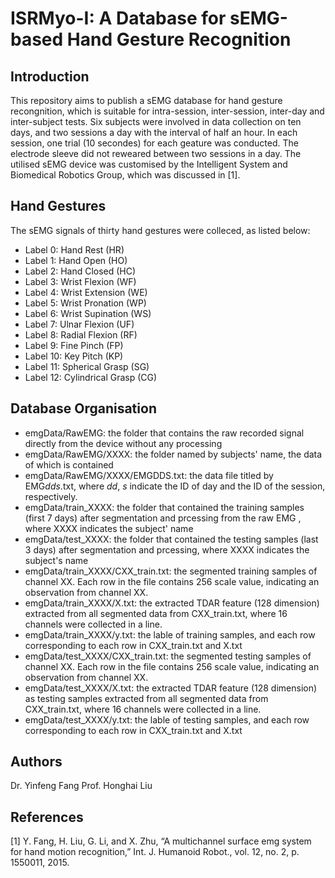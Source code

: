 # ISRMyo-I: A Database for sEMG-based Hand Gesture Recognition

## Introduction
This repository aims to publish a sEMG database for hand gesture recongnition, which is suitable for intra-session, inter-session, inter-day and inter-subject tests. Six subjects were involved in data collection on ten days, and two sessions a day with the interval of half an hour. In each session, one trial (10 secondes) for each geature was conducted. The electrode sleeve did not reweared between two sessions in a day. The utilised sEMG device was customised by the Intelligent System and Biomedical Robotics Group, which was discussed in [1]. 

## Hand Gestures
The sEMG signals of thirty hand gestures were colleced, as listed below:
* Label 0: Hand Rest (HR)
* Label 1: Hand Open (HO) 
* Label 2: Hand Closed (HC)
* Label 3: Wrist Flexion (WF) 
* Label 4: Wrist Extension (WE) 
* Label 5: Wrist Pronation (WP) 
* Label 6: Wrist Supination (WS)  
* Label 7: Ulnar Flexion (UF)  
* Label 8: Radial Flexion (RF) 
* Label 9: Fine Pinch (FP) 
* Label 10: Key Pitch (KP)  
* Label 11: Spherical Grasp (SG)  
* Label 12: Cylindrical Grasp (CG) 

## Database Organisation
* emgData/RawEMG: the folder that contains the raw recorded signal directly from the device without any processing
* emgData/RawEMG/XXXX: the folder named by subjects' name, the data of which is contained 
* emgData/RawEMG/XXXX/EMGDDS.txt: the data file titled by EMG*dds*.txt, where *dd*, *s* indicate the ID of day and the ID of the session, respectively.
* emgData/train_XXXX: the folder that contained the training samples (first 7 days) after segmentation and prcessing from the raw EMG , where XXXX indicates the subject' name
* emgData/test_XXXX: the folder that contained the testing samples (last 3 days) after segmentation and prcessing, where XXXX indicates the subject's name
* emgData/train_XXXX/CXX_train.txt: the segmented training samples of channel XX. Each row in the file contains 256 scale value, indicating an observation from channel XX.  
* emgData/train_XXXX/X.txt: the extracted TDAR feature (128 dimension) extracted from all segmented data from CXX_train.txt, where 16 channels were collected in a line.
* emgData/train_XXXX/y.txt: the lable of training samples, and each row corresponding to each row in CXX_train.txt and X.txt
* emgData/test_XXXX/CXX_train.txt: the segmented testing samples of channel XX. Each row in the file contains 256 scale value, indicating an observation from channel XX.  
* emgData/test_XXXX/X.txt: the extracted TDAR feature (128 dimension) as testing samples extracted from all segmented data from CXX_train.txt, where 16 channels were collected in a line.
* emgData/test_XXXX/y.txt: the lable of testing samples, and each row corresponding to each row in CXX_train.txt and X.txt

## Authors
Dr. Yinfeng Fang 
Prof. Honghai Liu

## References
[1] Y. Fang, H. Liu, G. Li, and X. Zhu, “A multichannel surface emg system for hand motion recognition,” Int. J. Humanoid Robot., vol. 12, no. 2, p. 1550011, 2015. 
